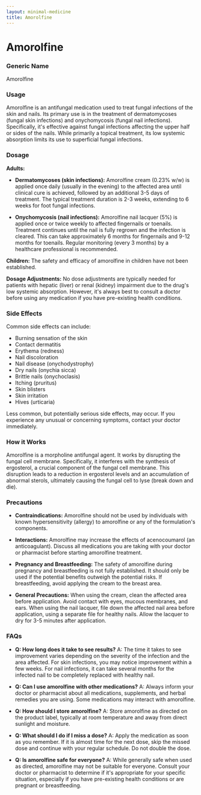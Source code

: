 ```yaml
---
layout: minimal-medicine
title: Amorolfine
---
```


# Amorolfine
### Generic Name
Amorolfine

### Usage
Amorolfine is an antifungal medication used to treat fungal infections of the skin and nails.  Its primary use is in the treatment of dermatomycoses (fungal skin infections) and onychomycosis (fungal nail infections).  Specifically, it's effective against fungal infections affecting the upper half or sides of the nails.  While primarily a topical treatment, its low systemic absorption limits its use to superficial fungal infections.


### Dosage

**Adults:**

* **Dermatomycoses (skin infections):**  Amorolfine cream (0.23% w/w) is applied once daily (usually in the evening) to the affected area until clinical cure is achieved, followed by an additional 3-5 days of treatment. The typical treatment duration is 2-3 weeks, extending to 6 weeks for foot fungal infections.

* **Onychomycosis (nail infections):** Amorolfine nail lacquer (5%) is applied once or twice weekly to affected fingernails or toenails. Treatment continues until the nail is fully regrown and the infection is cleared.  This can take approximately 6 months for fingernails and 9-12 months for toenails.  Regular monitoring (every 3 months) by a healthcare professional is recommended.


**Children:** The safety and efficacy of amorolfine in children have not been established.


**Dosage Adjustments:**  No dose adjustments are typically needed for patients with hepatic (liver) or renal (kidney) impairment due to the drug's low systemic absorption. However, it's always best to consult a doctor before using any medication if you have pre-existing health conditions.


### Side Effects

Common side effects can include:

* Burning sensation of the skin
* Contact dermatitis
* Erythema (redness)
* Nail discoloration
* Nail disease (onychodystrophy)
* Dry nails (onychia sicca)
* Brittle nails (onychoclasis)
* Itching (pruritus)
* Skin blisters
* Skin irritation
* Hives (urticaria)


Less common, but potentially serious side effects, may occur.  If you experience any unusual or concerning symptoms, contact your doctor immediately.


### How it Works

Amorolfine is a morpholine antifungal agent. It works by disrupting the fungal cell membrane. Specifically, it interferes with the synthesis of ergosterol, a crucial component of the fungal cell membrane.  This disruption leads to a reduction in ergosterol levels and an accumulation of abnormal sterols, ultimately causing the fungal cell to lyse (break down and die).


### Precautions

* **Contraindications:** Amorolfine should not be used by individuals with known hypersensitivity (allergy) to amorolfine or any of the formulation's components.

* **Interactions:** Amorolfine may increase the effects of acenocoumarol (an anticoagulant).  Discuss all medications you are taking with your doctor or pharmacist before starting amorolfine treatment.

* **Pregnancy and Breastfeeding:** The safety of amorolfine during pregnancy and breastfeeding is not fully established. It should only be used if the potential benefits outweigh the potential risks.  If breastfeeding, avoid applying the cream to the breast area.

* **General Precautions:**  When using the cream, clean the affected area before application. Avoid contact with eyes, mucous membranes, and ears. When using the nail lacquer, file down the affected nail area before application, using a separate file for healthy nails.  Allow the lacquer to dry for 3-5 minutes after application.


### FAQs

* **Q: How long does it take to see results?** A:  The time it takes to see improvement varies depending on the severity of the infection and the area affected. For skin infections, you may notice improvement within a few weeks. For nail infections, it can take several months for the infected nail to be completely replaced with healthy nail.

* **Q: Can I use amorolfine with other medications?** A:  Always inform your doctor or pharmacist about all medications, supplements, and herbal remedies you are using. Some medications may interact with amorolfine.

* **Q: How should I store amorolfine?** A:  Store amorolfine as directed on the product label, typically at room temperature and away from direct sunlight and moisture.

* **Q: What should I do if I miss a dose?** A: Apply the medication as soon as you remember.  If it is almost time for the next dose, skip the missed dose and continue with your regular schedule. Do not double the dose.

* **Q:  Is amorolfine safe for everyone?** A:  While generally safe when used as directed, amorolfine may not be suitable for everyone.  Consult your doctor or pharmacist to determine if it's appropriate for your specific situation, especially if you have pre-existing health conditions or are pregnant or breastfeeding.
